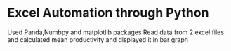 # Excel Automation through Python
Used Panda,Numbpy and matplotlib packages
Read data from 2 excel files and calculated mean productivity and displayed it in bar graph

